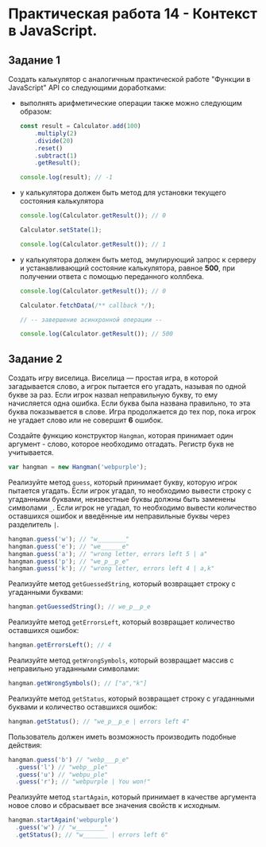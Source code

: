    # Практическая работа 14 - Контекст в JavaScript.

   ## Задание 1

   Создать калькулятор с аналогичным практической работе "Функции в JavaScript" API со следующими доработками:

   -   выполнять арифметические операции также можно следующим образом:

       ```js
       const result = Calculator.add(100)
           .multiply(2)
           .divide(20)
           .reset()
           .subtract(1)
           .getResult();

       console.log(result); // -1
       ```

   -   у калькулятора должен быть метод для установки текущего состояния калькулятора

       ```js
       console.log(Calculator.getResult()); // 0

       Calculator.setState(1);

       console.log(Calculator.getResult()); // 1
       ```

   -   у калькулятора должен быть метод, эмулирующий запрос к серверу и устанавливающий состояние калькулятора, равное **500**, при получении ответа с помощью переданного коллбека.

       ```js
       console.log(Calculator.getResult()); // 0

       Calculator.fetchData(/** callback */);

       // -- завершение асинхронной операции --

       console.log(Calculator.getResult()); // 500
       ```

   ## Задание 2

   Создать игру виселица. Виселица — простая игра, в которой загадывается слово, а игрок пытается его угадать, называя по одной букве за раз. Если игрок назвал неправильную букву, то ему начисляется одна ошибка. Если буква была названа правильно, то эта буква показывается в слове. Игра продолжается до тех пор, пока игрок не угадает слово или не совершит **6** ошибок.

   Создайте функцию конструктор `Hangman`, которая принимает один аргумент - слово, которое необходимо отгадать. Регистр букв не учитывается.

   ```javascript
   var hangman = new Hangman('webpurple');
   ```

   Реализуйте метод `guess`, который принимает букву, которую игрок пытается угадать. Если игрок угадал, то необходимо вывести строку с угаданными буквами, неизвестные буквы должны быть заменены символами `_`. Если игрок не угадал, то необходимо вывести количество оставшихся ошибок и введённые им неправильные буквы через разделитель `|`.

   ```javascript
   hangman.guess('w'); // "w________"
   hangman.guess('e'); // "we______e"
   hangman.guess('a'); // "wrong letter, errors left 5 | a"
   hangman.guess('p'); // "we_p__p_e"
   hangman.guess('k'); // "wrong letter, errors left 4 | a,k"
   ```

   Реализуйте метод `getGuessedString`, который возвращает строку с угаданными буквами:

   ```javascript
   hangman.getGuessedString(); // we_p__p_e
   ```

   Реализуйте метод `getErrorsLeft`, который возвращает количество оставшихся ошибок:

   ```javascript
   hangman.getErrorsLeft(); // 4
   ```

   Реализуйте метод `getWrongSymbols`, который возвращает массив с неправильно угаданными символами:

   ```javascript
   hangman.getWrongSymbols(); // ["a","k"]
   ```

   Реализуйте метод `getStatus`, который возвращает строку с угаданными буквами и количество оставшихся ошибок:

   ```javascript
   hangman.getStatus(); // "we_p__p_e | errors left 4"
   ```

   Пользователь должен иметь возможность производить подобные действия:

   ```javascript
   hangman.guess('b') // "webp___p_e"
     .guess('l') // "webp__ple"
     .guess('u') // "webpu_ple"
     .guess('r'); // "webpurple | You won!"
   ```

   Реализуйте метод `startAgain`, который принимает в качестве аргумента новое слово и сбрасывает все значения свойств к исходным.

   ```javascript
   hangman.startAgain('webpurple')
     .guess('w') // "w________"
     .getStatus(); // "w_______ | errors left 6"
   ```